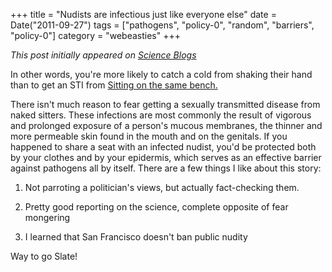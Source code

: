 +++
title = "Nudists are infectious just like everyone else"
date = Date("2011-09-27")
tags = ["pathogens", "policy-0", "random", "barriers", "policy-0"]
category = "webeasties"
+++

_This post initially appeared on [Science Blogs](http://scienceblogs.com/webeasties)_

In other words, you're more likely to catch a cold from shaking their hand than to get an STI from [Sitting on the same bench.](http://www.slate.com/id/2304427/)

There isn't much reason to fear getting a sexually transmitted disease from naked sitters. These infections are most commonly the result of vigorous and prolonged exposure of a person's mucous membranes, the thinner and more permeable skin found in the mouth and on the genitals. If you happened to share a seat with an infected nudist, you'd be protected both by your clothes and by your epidermis, which serves as an effective barrier against pathogens all by itself. 
There are a few things I like about this story:

1) Not parroting a politician's views, but actually fact-checking them.

2) Pretty good reporting on the science, complete opposite of fear mongering

3) I learned that San Francisco doesn't ban public nudity

Way to go Slate!

      
  
